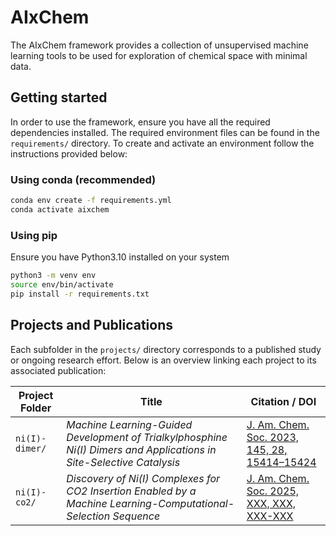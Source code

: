 # AIxChem

The AIxChem framework provides a collection of unsupervised machine learning tools to be used for exploration of chemical space with minimal data.

## Getting started

In order to use the framework, ensure you have all the required dependencies installed. 
The required environment files can be found in the ``requirements/`` directory. To create and activate an environment follow the instructions provided below:


### Using conda (recommended)

```sh
conda env create -f requirements.yml
conda activate aixchem
```

### Using pip 
Ensure you have Python3.10 installed on your system

```sh
python3 -m venv env
source env/bin/activate
pip install -r requirements.txt
```

## Projects and Publications

Each subfolder in the `projects/` directory corresponds to a published study or ongoing research effort. Below is an overview linking each project to its associated publication:

| Project Folder            | Title                                                                                              | Citation / DOI |
|---------------------------|----------------------------------------------------------------------------------------------------|----------------|
| `ni(I)-dimer/`            | *Machine Learning-Guided Development of Trialkylphosphine Ni(I) Dimers and Applications in Site-Selective Catalysis* | [J. Am. Chem. Soc. 2023, 145, 28, 15414–15424](https://doi.org/10.1021/jacs.3c03403) |
| `ni(I)-co2/`              | *Discovery of Ni(I) Complexes for CO2 Insertion Enabled by a Machine Learning-Computational-Selection Sequence* |[J. Am. Chem. Soc. 2025, XXX, XXX, XXX-XXX](https://doi.org/10.1021/jacs.5c00441) |
